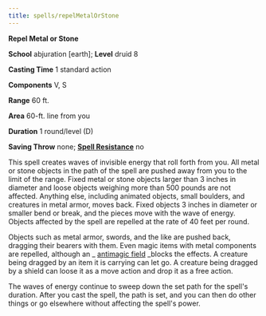 ```yaml
---
title: spells/repelMetalOrStone
---
```

 **Repel Metal or Stone**

**School** abjuration [earth]; **Level** druid 8

**Casting Time** 1 standard action

**Components** V, S

**Range** 60 ft.

**Area** 60-ft. line from you

**Duration** 1 round/level (D)

**Saving Throw** none; **[Spell Resistance](../glossary#_spell-resistance)** no

This spell creates waves of invisible energy that roll forth from you. All metal or stone objects in the path of the spell are pushed away from you to the limit of the range. Fixed metal or stone objects larger than 3 inches in diameter and loose objects weighing more than 500 pounds are not affected. Anything else, including animated objects, small boulders, and creatures in metal armor, moves back. Fixed objects 3 inches in diameter or smaller bend or break, and the pieces move with the wave of energy. Objects affected by the spell are repelled at the rate of 40 feet per round.

Objects such as metal armor, swords, and the like are pushed back, dragging their bearers with them. Even magic items with metal components are repelled, although an _ [antimagic field](antimagicField#_antimagic-field) _blocks the effects. A creature being dragged by an item it is carrying can let go. A creature being dragged by a shield can loose it as a move action and drop it as a free action.

The waves of energy continue to sweep down the set path for the spell's duration. After you cast the spell, the path is set, and you can then do other things or go elsewhere without affecting the spell's power.

